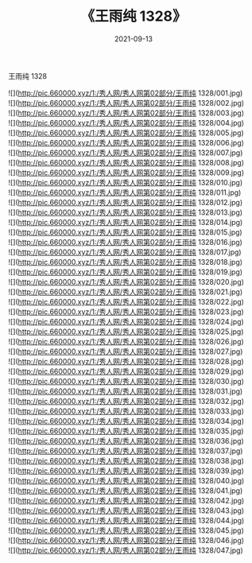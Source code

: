 ﻿---
layout: post
title:  《王雨纯 1328》
date:   2021-09-13
img: http://pic.660000.xyz/1:/秀人网/秀人网第02部分/王雨纯 1328/000.jpg
categories: [美女, 清纯, 唯美]
---

王雨纯 1328

  ![](http://pic.660000.xyz/1:/秀人网/秀人网第02部分/王雨纯 1328/001.jpg) <br> ![](http://pic.660000.xyz/1:/秀人网/秀人网第02部分/王雨纯 1328/002.jpg) <br> ![](http://pic.660000.xyz/1:/秀人网/秀人网第02部分/王雨纯 1328/003.jpg) <br> ![](http://pic.660000.xyz/1:/秀人网/秀人网第02部分/王雨纯 1328/004.jpg) <br> ![](http://pic.660000.xyz/1:/秀人网/秀人网第02部分/王雨纯 1328/005.jpg) <br> ![](http://pic.660000.xyz/1:/秀人网/秀人网第02部分/王雨纯 1328/006.jpg) <br> ![](http://pic.660000.xyz/1:/秀人网/秀人网第02部分/王雨纯 1328/007.jpg) <br> ![](http://pic.660000.xyz/1:/秀人网/秀人网第02部分/王雨纯 1328/008.jpg) <br> ![](http://pic.660000.xyz/1:/秀人网/秀人网第02部分/王雨纯 1328/009.jpg) <br> ![](http://pic.660000.xyz/1:/秀人网/秀人网第02部分/王雨纯 1328/010.jpg) <br> ![](http://pic.660000.xyz/1:/秀人网/秀人网第02部分/王雨纯 1328/011.jpg) <br> ![](http://pic.660000.xyz/1:/秀人网/秀人网第02部分/王雨纯 1328/012.jpg) <br> ![](http://pic.660000.xyz/1:/秀人网/秀人网第02部分/王雨纯 1328/013.jpg) <br> ![](http://pic.660000.xyz/1:/秀人网/秀人网第02部分/王雨纯 1328/014.jpg) <br> ![](http://pic.660000.xyz/1:/秀人网/秀人网第02部分/王雨纯 1328/015.jpg) <br> ![](http://pic.660000.xyz/1:/秀人网/秀人网第02部分/王雨纯 1328/016.jpg) <br> ![](http://pic.660000.xyz/1:/秀人网/秀人网第02部分/王雨纯 1328/017.jpg) <br> ![](http://pic.660000.xyz/1:/秀人网/秀人网第02部分/王雨纯 1328/018.jpg) <br> ![](http://pic.660000.xyz/1:/秀人网/秀人网第02部分/王雨纯 1328/019.jpg) <br> ![](http://pic.660000.xyz/1:/秀人网/秀人网第02部分/王雨纯 1328/020.jpg) <br> ![](http://pic.660000.xyz/1:/秀人网/秀人网第02部分/王雨纯 1328/021.jpg) <br> ![](http://pic.660000.xyz/1:/秀人网/秀人网第02部分/王雨纯 1328/022.jpg) <br> ![](http://pic.660000.xyz/1:/秀人网/秀人网第02部分/王雨纯 1328/023.jpg) <br> ![](http://pic.660000.xyz/1:/秀人网/秀人网第02部分/王雨纯 1328/024.jpg) <br> ![](http://pic.660000.xyz/1:/秀人网/秀人网第02部分/王雨纯 1328/025.jpg) <br> ![](http://pic.660000.xyz/1:/秀人网/秀人网第02部分/王雨纯 1328/026.jpg) <br> ![](http://pic.660000.xyz/1:/秀人网/秀人网第02部分/王雨纯 1328/027.jpg) <br> ![](http://pic.660000.xyz/1:/秀人网/秀人网第02部分/王雨纯 1328/028.jpg) <br> ![](http://pic.660000.xyz/1:/秀人网/秀人网第02部分/王雨纯 1328/029.jpg) <br> ![](http://pic.660000.xyz/1:/秀人网/秀人网第02部分/王雨纯 1328/030.jpg) <br> ![](http://pic.660000.xyz/1:/秀人网/秀人网第02部分/王雨纯 1328/031.jpg) <br> ![](http://pic.660000.xyz/1:/秀人网/秀人网第02部分/王雨纯 1328/032.jpg) <br> ![](http://pic.660000.xyz/1:/秀人网/秀人网第02部分/王雨纯 1328/033.jpg) <br> ![](http://pic.660000.xyz/1:/秀人网/秀人网第02部分/王雨纯 1328/034.jpg) <br> ![](http://pic.660000.xyz/1:/秀人网/秀人网第02部分/王雨纯 1328/035.jpg) <br> ![](http://pic.660000.xyz/1:/秀人网/秀人网第02部分/王雨纯 1328/036.jpg) <br> ![](http://pic.660000.xyz/1:/秀人网/秀人网第02部分/王雨纯 1328/037.jpg) <br> ![](http://pic.660000.xyz/1:/秀人网/秀人网第02部分/王雨纯 1328/038.jpg) <br> ![](http://pic.660000.xyz/1:/秀人网/秀人网第02部分/王雨纯 1328/039.jpg) <br> ![](http://pic.660000.xyz/1:/秀人网/秀人网第02部分/王雨纯 1328/040.jpg) <br> ![](http://pic.660000.xyz/1:/秀人网/秀人网第02部分/王雨纯 1328/041.jpg) <br> ![](http://pic.660000.xyz/1:/秀人网/秀人网第02部分/王雨纯 1328/042.jpg) <br> ![](http://pic.660000.xyz/1:/秀人网/秀人网第02部分/王雨纯 1328/043.jpg) <br> ![](http://pic.660000.xyz/1:/秀人网/秀人网第02部分/王雨纯 1328/044.jpg) <br> ![](http://pic.660000.xyz/1:/秀人网/秀人网第02部分/王雨纯 1328/045.jpg) <br> ![](http://pic.660000.xyz/1:/秀人网/秀人网第02部分/王雨纯 1328/046.jpg) <br> ![](http://pic.660000.xyz/1:/秀人网/秀人网第02部分/王雨纯 1328/047.jpg) <br>